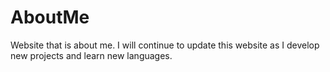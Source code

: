# AboutMe
Website that is about me. 
I will continue to update this website as I develop new projects and learn new languages.
